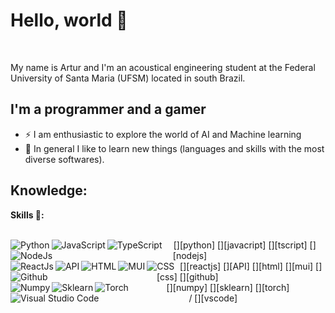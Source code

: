 
# Hello, world 👋

</br>

My name is Artur and I'm an acoustical engineering student at the Federal University of Santa Maria (UFSM) located in south Brazil.

## I'm a programmer and a gamer

- ⚡ I am enthusiastic to explore the world of AI and Machine learning
- :book: In general I like to learn new things (languages and skills with the most diverse softwares).

## Knowledge:

**Skills 🚀:**

<br/>
<center>
[<img align="left" alt="Python" src="https://img.shields.io/badge/Python-3776AB.svg?style=for-the-badge&logo=Python&logoColor=white"/>][python]
[<img align="left" alt="JavaScript" src="https://img.shields.io/badge/JavaScript-F7DF1E.svg?style=for-the-badge&logo=JavaScript&logoColor=black"/>][javacript]
[<img align="left" alt="TypeScript" src="https://img.shields.io/badge/TypeScript-3178C6.svg?style=for-the-badge&logo=TypeScript&logoColor=white"/>][tscript]
[<img align="left" alt="NodeJs" src="https://img.shields.io/badge/Node.js-339933.svg?style=for-the-badge&logo=nodedotjs&logoColor=white"/>][nodejs]
<br/>
[<img align="left" alt="ReactJs" src="https://img.shields.io/badge/React-61DAFB.svg?style=for-the-badge&logo=React&logoColor=black"/>][reactjs]
[<img align="left" alt="API" src="https://img.shields.io/badge/FastAPI-009688.svg?style=for-the-badge&logo=FastAPI&logoColor=white"/>][API]
[<img align="left" alt="HTML" src="https://img.shields.io/badge/HTML5-E34F26.svg?style=for-the-badge&logo=HTML5&logoColor=white"/>][html]
[<img align="left" alt="MUI" src="https://img.shields.io/badge/MUI-007FFF.svg?style=for-the-badge&logo=MUI&logoColor=white"/>][mui]
[<img align="left" alt="CSS" src="https://img.shields.io/badge/CSS%20Wizardry-F43059.svg?style=for-the-badge&logo=CSS-Wizardry&logoColor=white"/>][css]
[<img align="left" alt="Github" src="https://img.shields.io/badge/GitHub-181717.svg?style=for-the-badge&logo=GitHub&logoColor=white"/>][github]
<br/>
[<img align="left" alt="Numpy" src="https://img.shields.io/badge/NumPy-013243.svg?style=for-the-badge&logo=NumPy&logoColor=white"/>][numpy]
[<img align="left" alt="Sklearn" src="https://img.shields.io/badge/scikitlearn-F7931E.svg?style=for-the-badge&logo=scikit-learn&logoColor=white"/>][sklearn]
[<img align="left" alt="Torch" src="https://img.shields.io/badge/PyTorch-EE4C2C.svg?style=for-the-badge&logo=PyTorch&logoColor=white"/>][torch]
<br>/
[<img align="left" alt="Visual Studio Code" src="https://img.shields.io/badge/Visual_Studio_Code-0078D4?style=for-the-badge&logo=visual%20studio%20code&logoColor=white"/>][vscode]
</center>
<br/>


[ResearchGate]: https://www.researchgate.net/profile/Michael-Ackermann-3
[LinkedIn]: https://www.linkedin.com/in/michael-markus-ackermann/
[vscode]: https://code.visualstudio.com
[PPTX]: https://www.microsoft.com/pt-br/microsoft-365/free-office-online-for-the-web
[Excel]: https://www.microsoft.com/pt-br/microsoft-365/free-office-online-for-the-web
[GoogleSheets]: https://www.google.com/sheets/about/
[GIMP]: https://www.gimp.org/
[blender]: https://www.blender.org/
[Inkscape]: https://inkscape.org/pt-br/
[Overleaf]: https://www.overleaf.com/
[jupyter]: https://jupyter.org/
[java]: https://www.java.com
[python]: https://www.python.org
[cpp]: https://isocpp.org/
[markdown]: https://www.markdownguide.org/basic-syntax/
[latex]: https://www.overleaf.com/
[julia]: https://julialang.org/
[lua]: https://www.lua.org/
[numpy]: https://numpy.org/
[scipy]: https://scipy.org/
[pandas]: https://pandas.pydata.org/
